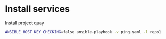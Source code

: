 # Install services

Install project quay

```bash
ANSIBLE_HOST_KEY_CHECKING=false ansible-playbook -v ping.yaml -l repo1
```
